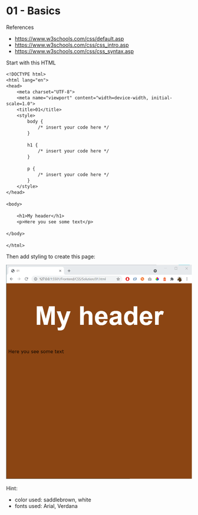 # 01 - Basics

References
- https://www.w3schools.com/css/default.asp
- https://www.w3schools.com/css/css_intro.asp
- https://www.w3schools.com/css/css_syntax.asp 

Start with this HTML 


    <!DOCTYPE html>
    <html lang="en">
    <head>
        <meta charset="UTF-8">
        <meta name="viewport" content="width=device-width, initial-scale=1.0">
        <title>01</title>
        <style>
            body {
                /* insert your code here */
            }

            h1 {
                /* insert your code here */
            }

            p {
                /* insert your code here */
            }
        </style>
    </head>

    <body>

        <h1>My header</h1>
        <p>Here you see some text</p>

    </body>

    </html>

Then add styling to create this page:

![](img/01.png)


Hint: 
- color used: saddlebrown, white
- fonts used: Arial, Verdana

